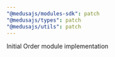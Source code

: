 ```yaml
---
"@medusajs/modules-sdk": patch
"@medusajs/types": patch
"@medusajs/utils": patch
---
```


Initial Order module implementation
